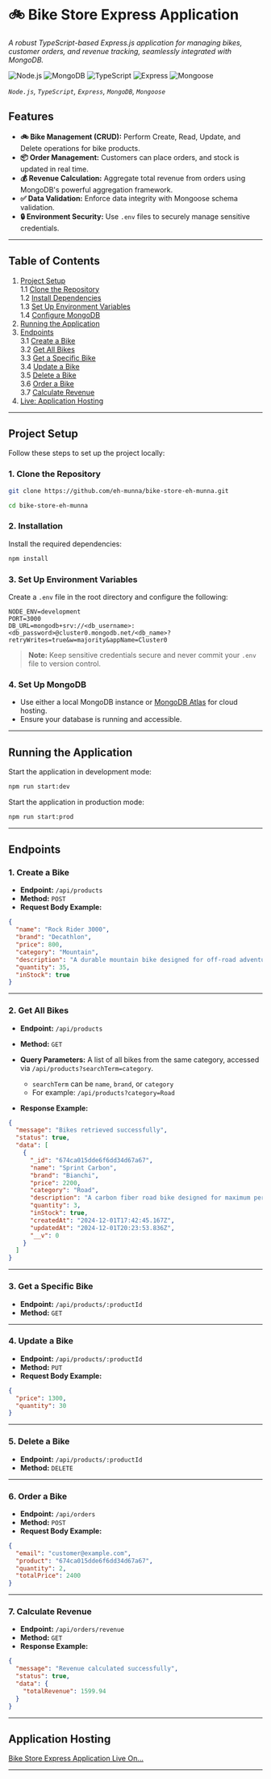 # 🚲 Bike Store Express Application

_A robust TypeScript-based Express.js application for managing bikes, customer orders, and revenue tracking, seamlessly integrated with MongoDB._

![Node.js](https://img.shields.io/badge/node.js-v16-green) ![MongoDB](https://img.shields.io/badge/mongodb-atlas-brightgreen) ![TypeScript](https://img.shields.io/badge/TypeScript-4.x-blue) ![Express](https://img.shields.io/badge/Express-4.x-orange) ![Mongoose](https://img.shields.io/badge/Mongoose-5.x-blueviolet)

_`Node.js`, `TypeScript`, `Express`, `MongoDB`, `Mongoose`_

## Features

- **🚲 Bike Management (CRUD):** Perform Create, Read, Update, and Delete operations for bike products.
- **📦 Order Management:** Customers can place orders, and stock is updated in real time.
- **💰 Revenue Calculation:** Aggregate total revenue from orders using MongoDB's powerful aggregation framework.
- **✅ Data Validation:** Enforce data integrity with Mongoose schema validation.
- **🔒 Environment Security:** Use `.env` files to securely manage sensitive credentials.

---

## Table of Contents

1. [Project Setup](#project-setup)  
   1.1 [Clone the Repository](#1-clone-the-repository)  
   1.2 [Install Dependencies](#2-installation)  
   1.3 [Set Up Environment Variables](#3-set-up-environment-variables)  
   1.4 [Configure MongoDB](#4-set-up-mongodb)
2. [Running the Application](#running-the-application)
3. [Endpoints](#endpoints)  
   3.1 [Create a Bike](#1-create-a-bike)  
   3.2 [Get All Bikes](#2-get-all-bikes)  
   3.3 [Get a Specific Bike](#3-get-a-specific-bike)  
   3.4 [Update a Bike](#4-update-a-bike)  
   3.5 [Delete a Bike](#5-delete-a-bike)  
   3.6 [Order a Bike](#6-order-a-bike)  
   3.7 [Calculate Revenue](#7-calculate-revenue)
4. [Live: Application Hosting](#application-hosting)

---

## Project Setup

Follow these steps to set up the project locally:

### 1. Clone the Repository

```bash
git clone https://github.com/eh-munna/bike-store-eh-munna.git
```

```bash
cd bike-store-eh-munna
```

### 2. Installation

Install the required dependencies:

```bash
npm install
```

### 3. Set Up Environment Variables

Create a `.env` file in the root directory and configure the following:

```env
NODE_ENV=development
PORT=3000
DB_URL=mongodb+srv://<db_username>:<db_password>@cluster0.mongodb.net/<db_name>?retryWrites=true&w=majority&appName=Cluster0
```

> **Note:** Keep sensitive credentials secure and never commit your `.env` file to version control.

### 4. Set Up MongoDB

- Use either a local MongoDB instance or [MongoDB Atlas](https://www.mongodb.com/cloud/atlas) for cloud hosting.
- Ensure your database is running and accessible.

---

## Running the Application

Start the application in development mode:

```bash
npm run start:dev
```

Start the application in production mode:

```bash
npm run start:prod
```

---

## Endpoints

### 1. Create a Bike

- **Endpoint:** `/api/products`
- **Method:** `POST`
- **Request Body Example:**

```json
{
  "name": "Rock Rider 3000",
  "brand": "Decathlon",
  "price": 800,
  "category": "Mountain",
  "description": "A durable mountain bike designed for off-road adventures.",
  "quantity": 35,
  "inStock": true
}
```

---

### 2. Get All Bikes

- **Endpoint:** `/api/products`
- **Method:** `GET`
- **Query Parameters:** A list of all bikes from the same category, accessed via `/api/products?searchTerm=category`.

  - `searchTerm` can be `name`, `brand`, or `category`
  - For example: `/api/products?category=Road`

- **Response Example:**

```json
{
  "message": "Bikes retrieved successfully",
  "status": true,
  "data": [
    {
      "_id": "674ca015dde6f6dd34d67a67",
      "name": "Sprint Carbon",
      "brand": "Bianchi",
      "price": 2200,
      "category": "Road",
      "description": "A carbon fiber road bike designed for maximum performance.",
      "quantity": 3,
      "inStock": true,
      "createdAt": "2024-12-01T17:42:45.167Z",
      "updatedAt": "2024-12-01T20:23:53.836Z",
      "__v": 0
    }
  ]
}
```

---

### 3. Get a Specific Bike

- **Endpoint:** `/api/products/:productId`
- **Method:** `GET`

---

### 4. Update a Bike

- **Endpoint:** `/api/products/:productId`
- **Method:** `PUT`
- **Request Body Example:**

```json
{
  "price": 1300,
  "quantity": 30
}
```

---

### 5. Delete a Bike

- **Endpoint:** `/api/products/:productId`
- **Method:** `DELETE`

---

### 6. Order a Bike

- **Endpoint:** `/api/orders`
- **Method:** `POST`
- **Request Body Example:**

```json
{
  "email": "customer@example.com",
  "product": "674ca015dde6f6dd34d67a67",
  "quantity": 2,
  "totalPrice": 2400
}
```

---

### 7. Calculate Revenue

- **Endpoint:** `/api/orders/revenue`
- **Method:** `GET`
- **Response Example:**

```json
{
  "message": "Revenue calculated successfully",
  "status": true,
  "data": {
    "totalRevenue": 1599.94
  }
}
```

---

## Application Hosting

<a href="https://bike-store-eh-munna.vercel.app/" target="_blank">Bike Store Express Application Live On...</a>

---
